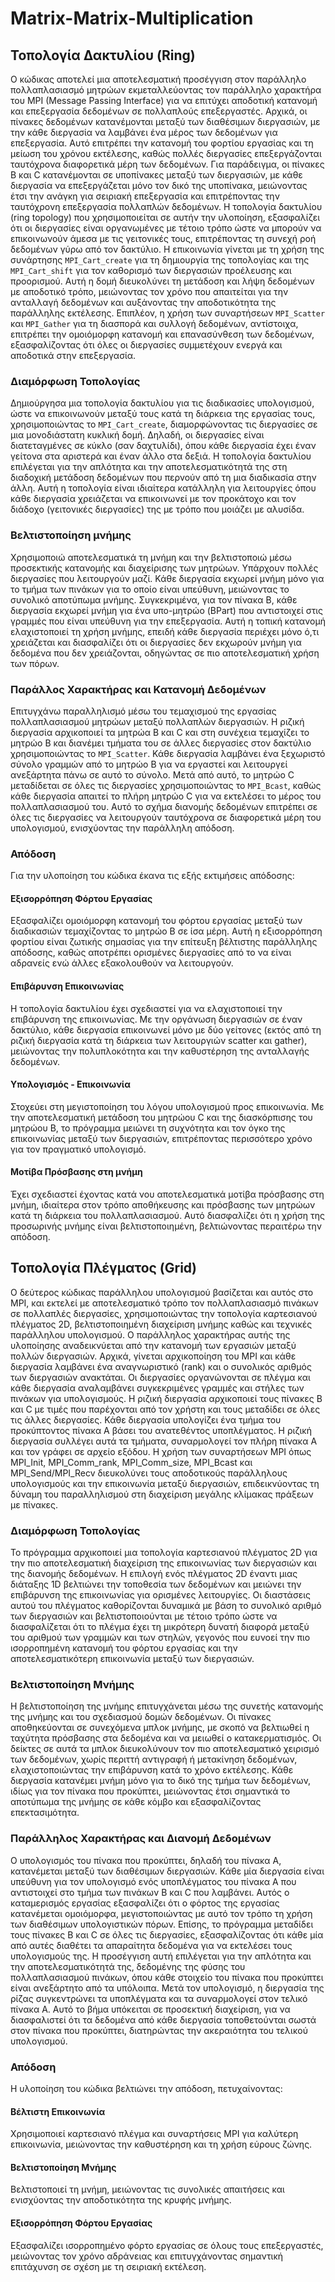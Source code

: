 # Matrix-Matrix-Multiplication

## Τοπολογία Δακτυλίου (Ring)
Ο κώδικας αποτελεί μια αποτελεσματική προσέγγιση στον παράλληλο πολλαπλασιασμό μητρώων εκμεταλλεύοντας τον παράλληλο χαρακτήρα του MPI (Message Passing Interface) για να επιτύχει αποδοτική κατανομή και επεξεργασία δεδομένων σε πολλαπλούς επεξεργαστές. Αρχικά, οι πίνακες δεδομένων κατανέμονται μεταξύ των διαθέσιμων διεργασιών, με την κάθε διεργασία να λαμβάνει ένα μέρος των δεδομένων για επεξεργασία. Αυτό επιτρέπει την κατανομή του φορτίου εργασίας και τη μείωση του χρόνου εκτέλεσης, καθώς πολλές διεργασίες επεξεργάζονται ταυτόχρονα διαφορετικά μέρη των δεδομένων. Για παράδειγμα, οι πίνακες B και C κατανέμονται σε υποπίνακες μεταξύ των διεργασιών, με κάθε διεργασία να επεξεργάζεται μόνο τον δικό της υποπίνακα, μειώνοντας έτσι την ανάγκη για σειριακή επεξεργασία και επιτρέποντας την ταυτόχρονη επεξεργασία πολλαπλών δεδομένων. Η τοπολογία δακτυλίου (ring topology) που χρησιμοποιείται σε αυτήν την υλοποίηση, εξασφαλίζει ότι οι διεργασίες είναι οργανωμένες με τέτοιο τρόπο ώστε να μπορούν να επικοινωνούν άμεσα με τις γειτονικές τους, επιτρέποντας τη συνεχή ροή δεδομένων γύρω από τον δακτύλιο. Η επικοινωνία γίνεται με τη χρήση της συνάρτησης `MPI_Cart_create` για τη δημιουργία της τοπολογίας και της `MPI_Cart_shift` για τον καθορισμό των διεργασιών προέλευσης και προορισμού. Αυτή η δομή διευκολύνει τη μετάδοση και λήψη δεδομένων με αποδοτικό τρόπο, μειώνοντας τον χρόνο που απαιτείται για την ανταλλαγή δεδομένων και αυξάνοντας την αποδοτικότητα της παράλληλης εκτέλεσης. Επιπλέον, η χρήση των συναρτήσεων `MPI_Scatter` και `MPI_Gather` για τη διασπορά και συλλογή δεδομένων, αντίστοιχα, επιτρέπει την ομοιόμορφη κατανομή και επανασύνθεση των δεδομένων, εξασφαλίζοντας ότι όλες οι διεργασίες συμμετέχουν ενεργά και αποδοτικά στην επεξεργασία.

### Διαμόρφωση Τοπολογίας
Δημιούργησα μια τοπολογία δακτυλίου για τις διαδικασίες υπολογισμού, ώστε να επικοινωνούν μεταξύ τους κατά τη διάρκεια της εργασίας τους, χρησιμοποιώντας το `MPI_Cart_create`, διαμορφώνοντας τις διεργασίες σε μια μονοδιάστατη κυκλική δομή. Δηλαδή, οι διεργασίες είναι διατεταγμένες σε κύκλο (σαν δαχτυλίδι), όπου κάθε διεργασία έχει έναν γείτονα στα αριστερά και έναν άλλο στα δεξιά. Η τοπολογία δακτυλίου επιλέγεται για την απλότητα και την αποτελεσματικότητά της στη διαδοχική μετάδοση δεδομένων που περνούν από τη μια διαδικασία στην άλλη. Αυτή η τοπολογία είναι ιδιαίτερα κατάλληλη για λειτουργίες όπου κάθε διεργασία χρειάζεται να επικοινωνεί με τον προκάτοχο και τον διάδοχο (γειτονικές διεργασίες) της με τρόπο που μοιάζει με αλυσίδα.

### Βελτιστοποίηση μνήμης
Χρησιμοποιώ αποτελεσματικά τη μνήμη και την βελτιστοποιώ μέσω προσεκτικής κατανομής και διαχείρισης των μητρώων. Υπάρχουν πολλές διεργασίες που λειτουργούν μαζί. Κάθε διεργασία εκχωρεί μνήμη μόνο για το τμήμα των πινάκων για το οποίο είναι υπεύθυνη, μειώνοντας το συνολικό αποτύπωμα μνήμης. Συγκεκριμένα, για τον πίνακα Β, κάθε διεργασία εκχωρεί μνήμη για ένα υπο-μητρώο (BPart) που αντιστοιχεί στις γραμμές που είναι υπεύθυνη για την επεξεργασία. Αυτή η τοπική κατανομή ελαχιστοποιεί τη χρήση μνήμης, επειδή κάθε διεργασία περιέχει μόνο ό,τι χρειάζεται και διασφαλίζει ότι οι διεργασίες δεν εκχωρούν μνήμη για δεδομένα που δεν χρειάζονται, οδηγώντας σε πιο αποτελεσματική χρήση των πόρων.

### Παράλλος Χαρακτήρας και Κατανομή Δεδομένων
Επιτυγχάνω παραλληλισμό μέσω του τεμαχισμού της εργασίας πολλαπλασιασμού μητρώων μεταξύ πολλαπλών διεργασιών.  Η ριζική διεργασία αρχικοποιεί τα μητρώα B και C και στη συνέχεια τεμαχίζει το μητρώο Β και διανέμει τμήματα του σε άλλες διεργασίες στον δακτύλιο χρησιμοποιώντας το `MPI_Scatter`. Κάθε διεργασία λαμβάνει ένα ξεχωριστό σύνολο γραμμών από το μητρώο Β για να εργαστεί και λειτουργεί ανεξάρτητα πάνω σε αυτό το σύνολο. Μετά από αυτό, το μητρώο C μεταδίδεται σε όλες τις διεργασίες χρησιμοποιώντας το `MPI_Bcast`, καθώς κάθε διεργασία απαιτεί το πλήρη μητρώο C για να εκτελέσει το μέρος του πολλαπλασιασμού του. Αυτό το σχήμα διανομής δεδομένων επιτρέπει σε όλες τις διεργασίες να λειτουργούν ταυτόχρονα σε διαφορετικά μέρη του υπολογισμού, ενισχύοντας την παράλληλη απόδοση.

### Απόδοση
Για την υλοποίηση του κώδικα έκανα τις εξής εκτιμήσεις απόδοσης:
#### Εξισορρόπηση Φόρτου Εργασίας
Εξασφαλίζει ομοιόμορφη κατανομή του φόρτου εργασίας μεταξύ των διαδικασιών τεμαχίζοντας το μητρώο Β σε ίσα μέρη. Αυτή η εξισορρόπηση φορτίου είναι ζωτικής σημασίας για την επίτευξη βέλτιστης παράλληλης απόδοσης, καθώς αποτρέπει ορισμένες διεργασίες από το να είναι αδρανείς ενώ άλλες εξακολουθούν να λειτουργούν.
#### Επιβάρυνση Επικοινωνίας
Η τοπολογία δακτυλίου έχει σχεδιαστεί για να ελαχιστοποιεί την επιβάρυνση της επικοινωνίας. Με την οργάνωση διεργασιών σε έναν δακτύλιο, κάθε διεργασία επικοινωνεί μόνο με δύο γείτονες (εκτός από τη ριζική διεργασία κατά τη διάρκεια των λειτουργιών scatter και gather), μειώνοντας την πολυπλοκότητα και την καθυστέρηση της ανταλλαγής δεδομένων.
#### Υπολογισμός - Επικοινωνία 
Στοχεύει στη μεγιστοποίηση του λόγου υπολογισμού προς επικοινωνία. Με την αποτελεσματική μετάδοση του μητρώου C και της διασκόρπισης του μητρώου Β, το πρόγραμμα μειώνει τη συχνότητα και τον όγκο της επικοινωνίας μεταξύ των διεργασιών, επιτρέποντας περισσότερο χρόνο για τον πραγματικό υπολογισμό.
#### Μοτίβα Πρόσβασης στη μνήμη 
Έχει σχεδιαστεί έχοντας κατά νου αποτελεσματικά μοτίβα πρόσβασης στη μνήμη, ιδιαίτερα στον τρόπο αποθήκευσης και πρόσβασης των μητρώων κατά τη διάρκεια του πολλαπλασιασμού. Αυτό διασφαλίζει ότι η χρήση της προσωρινής μνήμης είναι βελτιστοποιημένη, βελτιώνοντας περαιτέρω την απόδοση.

## Τοπολογία Πλέγματος (Grid) 
Ο δεύτερος κώδικας παράλληλου υπολογισμού βασίζεται και αυτός στο MPI, και εκτελεί με αποτελεσματικό τρόπο τον πολλαπλασιασμό πινάκων σε πολλαπλές διεργασίες, χρησιμοποιώντας την τοπολογία καρτεσιανού πλέγματος 2D, βελτιστοποιημένη διαχείριση μνήμης καθώς και τεχνικές παράλληλου υπολογισμού. Ο παράλληλος χαρακτήρας αυτής της υλοποίησης αναδεικνύεται από την κατανομή των εργασιών μεταξύ πολλών διεργασιών. Αρχικά, γίνεται αρχικοποίηση του MPI και κάθε διεργασία λαμβάνει ένα αναγνωριστικό (rank) και ο συνολικός αριθμός των διεργασιών ανακτάται. Οι διεργασίες οργανώνονται σε πλέγμα και κάθε διεργασία αναλαμβάνει συγκεκριμένες γραμμές και στήλες των πινάκων για υπολογισμούς. Η ριζική διεργασία αρχικοποιεί τους πίνακες B και C με τιμές που παρέχονται από τον χρήστη και τους μεταδίδει σε όλες τις άλλες διεργασίες. Κάθε διεργασία υπολογίζει ένα τμήμα του προκύπτοντος πίνακα A βάσει του ανατεθέντος υποπλέγματος. Η ριζική διεργασία συλλέγει αυτά τα τμήματα, συναρμολογεί τον πλήρη πίνακα A και τον γράφει σε αρχείο εξόδου. Η χρήση των συναρτήσεων MPI όπως MPI_Init, MPI_Comm_rank, MPI_Comm_size, MPI_Bcast και MPI_Send/MPI_Recv διευκολύνει τους αποδοτικούς παράλληλους υπολογισμούς και την επικοινωνία μεταξύ διεργασιών, επιδεικνύοντας τη δύναμη του παραλληλισμού στη διαχείριση μεγάλης κλίμακας πράξεων με πίνακες.

### Διαμόρφωση Τοπολογίας
Το πρόγραμμα αρχικοποιεί μια τοπολογία καρτεσιανού πλέγματος 2D για την πιο αποτελεσματική διαχείριση της επικοινωνίας των διεργασιών και της διανομής δεδομένων. Η επιλογή ενός πλέγματος 2D έναντι μιας διάταξης 1D βελτιώνει την τοποθεσία των δεδομένων και μειώνει την επιβάρυνση της επικοινωνίας για ορισμένες λειτουργίες. Οι διαστάσεις αυτού του πλέγματος καθορίζονται δυναμικά με βάση το συνολικό αριθμό των διεργασιών και βελτιστοποιούνται με τέτοιο τρόπο ώστε να διασφαλίζεται ότι το πλέγμα έχει τη μικρότερη δυνατή διαφορά μεταξύ του αριθμού των γραμμών και των στηλών, γεγονός που ευνοεί την πιο ισορροπημένη κατανομή του φόρτου εργασίας και την αποτελεσματικότερη επικοινωνία μεταξύ των διεργασιών.

### Βελτιστοποίηση Μνήμης
Η βελτιστοποίηση της μνήμης επιτυγχάνεται μέσω της συνετής κατανομής της μνήμης και του σχεδιασμού δομών δεδομένων. Οι πίνακες αποθηκεύονται σε συνεχόμενα μπλοκ μνήμης, με σκοπό να βελτιωθεί η ταχύτητα πρόσβασης στα δεδομένα και να μειωθεί ο κατακερματισμός. Οι δείκτες σε αυτά τα μπλοκ διευκολύνουν τον πιο αποτελεσματικό χειρισμό των δεδομένων, χωρίς περιττή αντιγραφή ή μετακίνηση δεδομένων, ελαχιστοποιώντας την επιβάρυνση κατά το χρόνο εκτέλεσης. Κάθε διεργασία κατανέμει μνήμη μόνο για το δικό της τμήμα των δεδομένων, ιδίως για τον πίνακα που προκύπτει, μειώνοντας έτσι σημαντικά το αποτύπωμα της μνήμης σε κάθε κόμβο και εξασφαλίζοντας επεκτασιμότητα.

### Παράλληλος Χαρακτήρας και Διανομή Δεδομένων
Ο υπολογισμός του πίνακα που προκύπτει, δηλαδή του πίνακα A, κατανέμεται μεταξύ των διαθέσιμων διεργασιών. Κάθε μία διεργασία είναι υπεύθυνη για τον υπολογισμό ενός υποπλέγματος του πίνακα A που αντιστοιχεί στο τμήμα των πινάκων B και C που λαμβάνει. Αυτός ο καταμερισμός εργασίας εξασφαλίζει ότι ο φόρτος της εργασίας κατανέμεται ομοιόμορφα, μεγιστοποιώντας με αυτό τον τρόπο τη χρήση των διαθέσιμων υπολογιστικών πόρων. Επίσης, το πρόγραμμα μεταδίδει τους πίνακες B και C σε όλες τις διεργασίες, εξασφαλίζοντας ότι κάθε μία από αυτές διαθέτει τα απαραίτητα δεδομένα για να εκτελέσει τους υπολογισμούς της. Η προσέγγιση αυτή επιλέγεται για την απλότητα και την αποτελεσματικότητά της, δεδομένης της φύσης του πολλαπλασιασμού πινάκων, όπου κάθε στοιχείο του πίνακα που προκύπτει είναι ανεξάρτητο από τα υπόλοιπα. Μετά τον υπολογισμό, η διεργασία της ρίζας συγκεντρώνει τα υποπλέγματα και τα συναρμολογεί στον τελικό πίνακα A. Αυτό το βήμα υπόκειται σε προσεκτική διαχείριση, για να διασφαλιστεί ότι τα δεδομένα από κάθε διεργασία τοποθετούνται σωστά στον πίνακα που προκύπτει, διατηρώντας την ακεραιότητα του τελικού υπολογισμού.

### Απόδοση
Η υλοποίηση του κώδικα βελτιώνει την απόδοση, πετυχαίνοντας:
#### Βέλτιστη Επικοινωνία 
Χρησιμοποιεί καρτεσιανό πλέγμα και συναρτήσεις MPI για καλύτερη επικοινωνία, μειώνοντας την καθυστέρηση και τη χρήση εύρους ζώνης.
#### Βελτιστοποίηση Μνήμης 
Βελτιστοποιεί τη μνήμη, μειώνοντας τις συνολικές απαιτήσεις και ενισχύοντας την αποδοτικότητα της κρυφής μνήμης.
#### Εξισορρόπηση Φόρτου Εργασίας 
Εξασφαλίζει ισορροπημένο φόρτο εργασίας σε όλους τους επεξεργαστές, μειώνοντας τον χρόνο αδράνειας και επιτυγχάνοντας σημαντική επιτάχυνση σε σχέση με τη σειριακή εκτέλεση.
